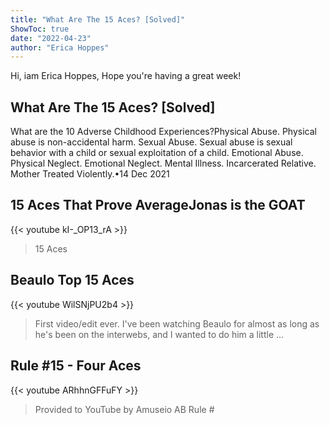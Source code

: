 ```yaml
---
title: "What Are The 15 Aces? [Solved]"
ShowToc: true 
date: "2022-04-23"
author: "Erica Hoppes" 
---
```


Hi, iam Erica Hoppes, Hope you're having a great week!
## What Are The 15 Aces? [Solved]
What are the 10 Adverse Childhood Experiences?Physical Abuse. Physical abuse is non-accidental harm. 
 Sexual Abuse. Sexual abuse is sexual behavior with a child or sexual exploitation of a child. 
 Emotional Abuse. 
 Physical Neglect. 
 Emotional Neglect. 
 Mental Illness. 
 Incarcerated Relative. 
 Mother Treated Violently.•14 Dec 2021

## 15 Aces That Prove AverageJonas is the GOAT
{{< youtube kI-_OP13_rA >}}
>15 Aces

## Beaulo Top 15 Aces
{{< youtube WilSNjPU2b4 >}}
>First video/edit ever. I've been watching Beaulo for almost as long as he's been on the interwebs, and I wanted to do him a little ...

## Rule #15 - Four Aces
{{< youtube ARhhnGFFuFY >}}
>Provided to YouTube by Amuseio AB Rule #

